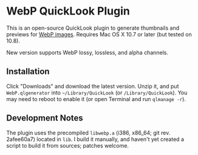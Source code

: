 WebP QuickLook Plugin
=====================

This is an open-source QuickLook plugin to generate thumbnails and previews for [WebP images](http://code.google.com/speed/webp/). Requires Mac OS X 10.7 or later (but tested on 10.8).

New version supports WebP lossy, lossless, and alpha channels.


Installation
------------

Click "Downloads" and download the latest version. Unzip it, and put `WebP.qlgenerator` into `~/Library/QuickLook` (or `/Library/QuickLook`). You may need to reboot to enable it (or open Terminal and run `qlmanage -r`).


Development Notes
-----------------

The plugin uses the precompiled `libwebp.a` (i386, x86\_64; git rev. 2afee60a7) located in `lib`. I build it manually, and haven't yet created a script to build it from sources; patches welcome.
